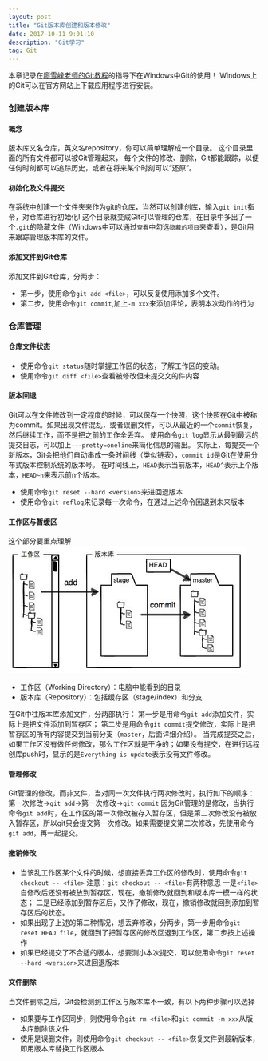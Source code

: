 ```yaml
---
layout: post
title: "Git版本库创建和版本修改"
date: 2017-10-11 9:01:10 
description: "Git学习"
tag: Git
---
```


本章记录在[廖雪峰老师的Git教程](https://www.liaoxuefeng.com/wiki/0013739516305929606dd18361248578c67b8067c8c017b000)的指导下在Windows中Git的使用！
Windows上的Git可以在官方网站上下载应用程序进行安装。

### 创建版本库

#### 概念
版本库又名仓库，英文名repository，你可以简单理解成一个目录。
这个目录里面的所有文件都可以被Git管理起来，
每个文件的修改、删除，Git都能跟踪，以便任何时刻都可以追踪历史，或者在将来某个时刻可以“还原”。

#### 初始化及文件提交
在系统中创建一个文件夹来作为git的仓库，当然可以创建创库，输入`git init`指令，对仓库进行初始化!
这个目录就变成Git可以管理的仓库，在目录中多出了一个`.git`的隐藏文件（Windows中可以通过`查看`中勾选`隐藏的项目`来查看），是Git用来跟踪管理版本库的文件。

#### 添加文件到Git仓库
添加文件到Git仓库，分两步：
* 第一步，使用命令`git add <file>`，可以反复使用添加多个文件。
* 第二步，使用命令`git commit`,加上`-m xxx`来添加评论，表明本次动作的行为

### 仓库管理

#### 仓库文件状态
* 使用命令`git status`随时掌握工作区的状态，了解工作区的变动。
* 使用命令`git diff <file>`查看被修改但未提交文的件内容

#### 版本回退
Git可以在文件修改到一定程度的时候，可以保存一个快照，这个快照在Git中被称为commit。如果出现文件混乱，或者误删文件，可以从最近的一个`commit`恢复，然后继续工作，而不是把之前的工作全丢弃。
使用命令`git log`显示从最到最远的提交日志，可以加上`---pretty=oneline`来简化信息的输出。
实际上，每提交一个新版本，Git会把他们自动串成一条时间线（类似链表），`commit id`是Git在使用分布式版本控制系统的版本号。
在时间线上，`HEAD`表示当前版本，`HEAD^`表示上个版本，`HEAD~n`来表示前n个版本。
* 使用命令`git reset --hard <version>`来进回退版本
* 使用命令`git reflog`来记录每一次命令，在通过上述命令回退到未来版本

#### 工作区与暂缓区
这个部分要重点理解
![工作区与暂缓区](images/git/workandstage.png)
* 工作区（Working Directory）：电脑中能看到的目录
* 版本库（Repository）：包括缓存区（stage/index）和分支

在Git中往版本库添加文件，分两部执行：
第一步是用命令`git add`添加文件，实际上是把文件添加到暂存区；
第二步是用命令`git commit`提交修改，实际上是把暂存区的所有内容提交到当前分支（`master`，后面详细介绍）。
当完成提交之后，如果工作区没有做任何修改，那么工作区就是干净的；如果没有提交，在进行远程创库push时，显示的是`Everything is update`表示没有文件修改。

#### 管理修改
Git管理的修改，而非文件，当对同一次文件执行两次修改时，执行如下的顺序：
第一次修改->`git add`->第一次修改->`git commit`
因为Git管理的是修改，当执行命令`git add`时，在工作区的第一次修改被存入暂存区，但是第二次修改没有被放入暂存区，所以git只会提交第一次修改。如果需要提交第二次修改，先使用命令`git add`，再一起提交。

#### 撤销修改
* 当该乱工作区某个文件的时候，想直接丢弃工作区的修改时，使用命令`git checkout -- <file>`
注意：`git checkout -- <file>`有两种意思
一是`<file>`自修改后还没有被放到暂存区，现在，撤销修改就回到和版本库一模一样的状态；
二是已经添加到暂存区后，又作了修改，现在，撤销修改就回到添加到暂存区后的状态。
* 如果出现了上述的第二种情况，想丢弃修改，分两步，第一步用命令`git reset HEAD file`，就回到了把暂存区的修改回退到工作区，第二步按上述操作
* 如果已经提交了不合适的版本，想要测小本次提交，可以使用命令`git reset --hard <version>`来进回退版本

#### 文件删除
当文件删除之后，Git会检测到工作区与版本库不一致，有以下两种步骤可以选择
* 如果要与工作区同步，则使用命令`git rm <file>`和`git commit -m xxx`从版本库删除该文件
* 使用是误删文件，则使用命令`git checkout -- <file>`恢复文件到最新版本，即用版本库替换工作区版本












